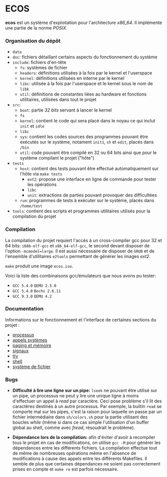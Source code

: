 # ECOS

__ecos__ est un système d'exploitation pour l'architecture *x86_64*.
Il implémente une partie de la norme *POSIX*.

### Organisation du dépôt

 - `data`
 - `doc`: fichiers détaillant certains aspects du fonctionnement
   du système
 - `include`: fichiers d'en-tête
   - `fs`: systèmes de fichier
   - `headers`: définitions utilisées à la fois par le kernel et l'userspace
   - `kernel`: définitions utilisées en interne par le kernel
   - `libc`: utilisée à la fois par l'userspace et le kernel sous le nom de
     `libk`
   - `util`: définitions de constantes liées au hardware et fonctions utilitaires,
     utilisées dans tout le projet
 - `src`:
   - `boot`: partie *32 bits* servant à lancer le kernel
   - `fs`
   - `kernel`: contient le code qui sera placé dans le noyau ce qui inclut
     `init` et `idle`
   - `libc`
   - `sys`: contient les codes sources des programmes pouvant être exécutés sur
     le système, notament `init1`, `sh` et `edit`, placés dans `/bin`
   - `util`: code pouvant être compilé en 32 ou 64 bits ainsi que pour le
     système compilant le projet ("hôte")
 - `tests`
   - `host`: contient des tests pouvant être effectué automatiquement sur
     l'hôte via `make tests`
     - `ext2`: propose une interface en ligne de commande pour tester les
       opérations
     - `libc`
     - `unit`: extractions de parties pouvant provoquer des difficultées
   - `run`: programmes de tests à exécuter sur le système, placés dans
     `/home/test`
 - `tools`: contient des scripts et programmes utilitaires utilisés pour la
   compilation du projet

### Compilation

La compilation du projet requiert l'accès à un cross-compiler gcc pour 32 et
64 bits: `i686-elf-gcc` et `x86_64-elf-gcc`, le second devant disposer de
l'option `-mcmodel=large`.
Il est aussi nécessaire de disposer de `GRUB` et de l'ensemble d'utilitaires
`e2tools` permettant de générer les images *ext2*.

`make` produit une image `ecos.iso`.

Voici la liste des combinaisons gcc/émulateurs que nous avons pu tester:

 - `GCC 5.4.0` `QEMU 2.5.0`
 - `GCC 5.4.0` `Bochs 2.6.11`
 - `GCC 9.3.0` `QEMU 4.2`

### Documentation

Informations sur le fonctionnement et l'interface de certaines sections du
projet :

 - [processus](./doc/proc.md)
 - [appels systèmes](./doc/syscall.md)
 - [paging et mémoire](./doc/paging.md)
 - [signaux](./doc/signal.md)
 - [tty](./doc/tty.md)
 - [shell](./doc/sh.md)
 - [système de fichier](./doc/fs.md)

### Bugs

 - __Difficulté à lire une ligne sur un pipe:__ `lseek` ne pouvant être
   utilisé sur un pipe, un processus ne peut y lire une unique ligne à moins
   d'effectuer un appel à *read* par caractère.
   Ceci pose problème s'il lit des caractères destinés à un autre processus.
   Par exemple, la builtin `read` se comporte mal sur les pipes,
   c'est la raison pour laquelle on passe par un fichier intermédiaire
   dans `sh/colors.sh` pour la partie utilisant des boucles *while*
   (même si dans ce cas simple l'utilisation d'un buffer global au shell,
   comme avec *fread*, résoudrait le problème).

 - __Dépendance lors de la compilation:__ afin d'éviter d'avoir à recompiler
   tous le projet en cas de modifications, on utilise `gcc -M` pour générer
   les dépendances entre les différents fichiers.
   La compilation effectue tout de même de nombreuses opérations même en
   l'absence de modifications à cause des appels entre les différents
   Makefiles.
   Il semble de plus que certaines dépendances ne soient pas correctement
   prises en compte et `make re` est parfois nécessaire.
